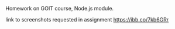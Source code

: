 Homework on GOIT course, Node.js module.

link to screenshots requested in assignment https://ibb.co/7kb6GRr
